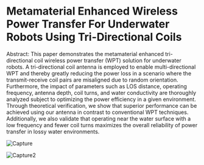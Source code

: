 # Metamaterial Enhanced Wireless Power Transfer For Underwater Robots Using Tri-Directional Coils

Abstract:
This paper demonstrates the metamaterial enhanced tri-directional coil wireless power transfer (WPT) solution for underwater robots. A tri-directional coil antenna is employed to enable multi-directional WPT and thereby greatly reducing the power loss in a scenario where the transmit-receive coil pairs are misaligned due to random orientation. Furthermore, the impact of parameters such as LOS distance, operating frequency, antenna depth, coil turns, and water conductivity are thoroughly analyzed subject to optimizing the power efficiency in a given environment. Through theoretical verification, we show that superior performance can be achieved using our antenna in contrast to conventional WPT techniques. Additionally, we also validate that operating near the water surface with a low frequency and fewer coil turns maximizes the overall reliability of power transfer in lossy water environments.

![Capture](https://user-images.githubusercontent.com/67027522/133375711-c6ea4fcf-d480-43e0-bc39-c691aeb12bb8.PNG)

![Capture2](https://user-images.githubusercontent.com/67027522/133375852-bd6967b7-e5d1-4b60-81f3-41687f628bdb.PNG)
